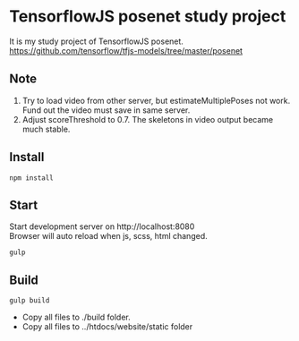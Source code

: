 # TensorflowJS posenet study project
It is my study project of TensorflowJS posenet.
https://github.com/tensorflow/tfjs-models/tree/master/posenet

## Note
1. Try to load video from other server, but estimateMultiplePoses not work. Fund out the video must save in same server.
2. Adjust scoreThreshold to 0.7. The skeletons in video output became much stable.

## Install
    npm install
    
## Start
Start development server on http://localhost:8080<br>
Browser will auto reload when js, scss, html changed.

    gulp

## Build

    gulp build

- Copy all files to ./build folder.
- Copy all files to ../htdocs/website/static folder

